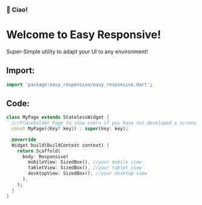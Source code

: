 ### 👋 Ciao!<br> 
# Welcome to Easy Responsive! 
Super-Simple utility to adapt your UI to any environment! 

## Import:
```dart
import 'package:easy_responsive/easy_responsive.dart';
```

## Code:
```dart
class MyPage extends StatelessWidget {
  ///Placeholder Page to show users if you have not developed a screen
  const MyPage({Key? key}) : super(key: key);

  @override
  Widget build(BuildContext context) {
    return Scaffold(
      body: Responsive(
        mobileView: SizedBox(), //your mobile view
        tabletView: SizedBox(), //your tablet view
        desktopView: SizedBox(), //your desktop view
      ),
    );
  }
}
```
